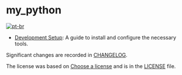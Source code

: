 # my_python
[![pt-br](https://img.shields.io/badge/lang-pt--br-green.svg)](README.pt-br.md)

- [Development Setup](docs/development-setup.md): A guide to install and configure the necessary tools.

Significant changes are recorded in [CHANGELOG](CHANGELOG.md).

The license was based on [Choose a license](https://choosealicense.com/) and is in the [LICENSE](LICENSE) file.